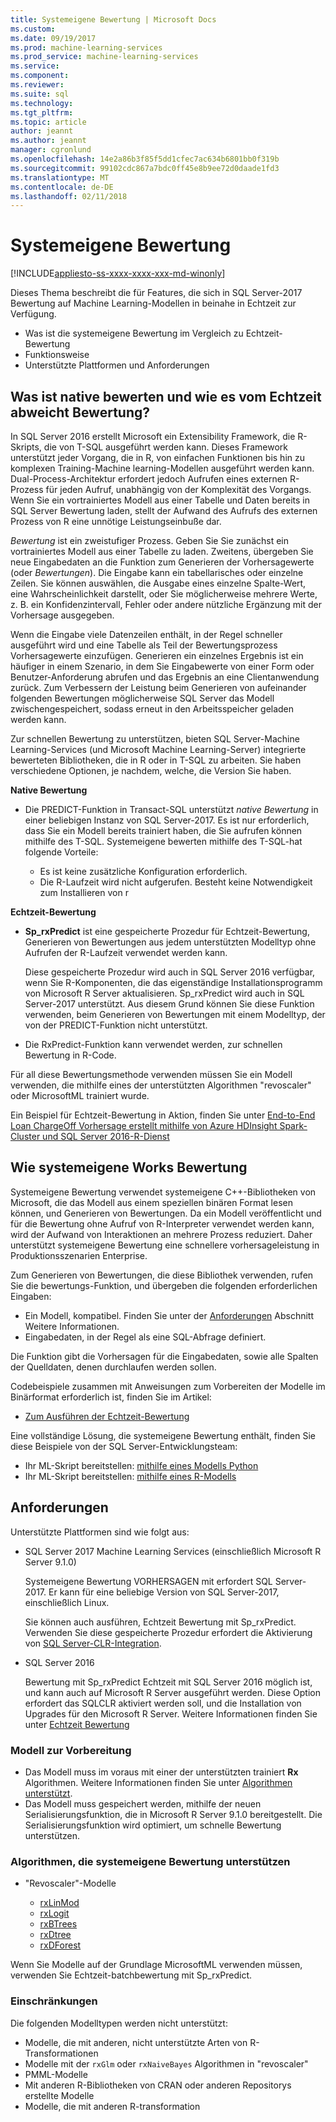 ```yaml
---
title: Systemeigene Bewertung | Microsoft Docs
ms.custom: 
ms.date: 09/19/2017
ms.prod: machine-learning-services
ms.prod_service: machine-learning-services
ms.service: 
ms.component: 
ms.reviewer: 
ms.suite: sql
ms.technology: 
ms.tgt_pltfrm: 
ms.topic: article
author: jeannt
ms.author: jeannt
manager: cgronlund
ms.openlocfilehash: 14e2a86b3f85f5dd1cfec7ac634b6801bb0f319b
ms.sourcegitcommit: 99102cdc867a7bdc0ff45e8b9ee72d0daade1fd3
ms.translationtype: MT
ms.contentlocale: de-DE
ms.lasthandoff: 02/11/2018
---
```

# <a name="native-scoring"></a>Systemeigene Bewertung
[!INCLUDE[appliesto-ss-xxxx-xxxx-xxx-md-winonly](../includes/appliesto-ss-xxxx-xxxx-xxx-md-winonly.md)]

Dieses Thema beschreibt die für Features, die sich in SQL Server-2017 Bewertung auf Machine Learning-Modellen in beinahe in Echtzeit zur Verfügung.

+ Was ist die systemeigene Bewertung im Vergleich zu Echtzeit-Bewertung
+ Funktionsweise
+ Unterstützte Plattformen und Anforderungen

## <a name="what-is-native-scoring-and-how-is-it-different-from-realtime-scoring"></a>Was ist native bewerten und wie es vom Echtzeit abweicht Bewertung?

In SQL Server 2016 erstellt Microsoft ein Extensibility Framework, die R-Skripts, die von T-SQL ausgeführt werden kann. Dieses Framework unterstützt jeder Vorgang, die in R, von einfachen Funktionen bis hin zu komplexen Training-Machine learning-Modellen ausgeführt werden kann. Dual-Process-Architektur erfordert jedoch Aufrufen eines externen R-Prozess für jeden Aufruf, unabhängig von der Komplexität des Vorgangs. Wenn Sie ein vortrainiertes Modell aus einer Tabelle und Daten bereits in SQL Server Bewertung laden, stellt der Aufwand des Aufrufs des externen Prozess von R eine unnötige Leistungseinbuße dar.

_Bewertung_ ist ein zweistufiger Prozess. Geben Sie Sie zunächst ein vortrainiertes Modell aus einer Tabelle zu laden. Zweitens, übergeben Sie neue Eingabedaten an die Funktion zum Generieren der Vorhersagewerte (oder _Bewertungen_). Die Eingabe kann ein tabellarisches oder einzelne Zeilen. Sie können auswählen, die Ausgabe eines einzelne Spalte-Wert, eine Wahrscheinlichkeit darstellt, oder Sie möglicherweise mehrere Werte, z. B. ein Konfidenzintervall, Fehler oder andere nützliche Ergänzung mit der Vorhersage ausgegeben.

Wenn die Eingabe viele Datenzeilen enthält, in der Regel schneller ausgeführt wird und eine Tabelle als Teil der Bewertungsprozess Vorhersagewerte einzufügen.  Generieren ein einzelnes Ergebnis ist ein häufiger in einem Szenario, in dem Sie Eingabewerte von einer Form oder Benutzer-Anforderung abrufen und das Ergebnis an eine Clientanwendung zurück. Zum Verbessern der Leistung beim Generieren von aufeinander folgenden Bewertungen möglicherweise SQL Server das Modell zwischengespeichert, sodass erneut in den Arbeitsspeicher geladen werden kann.

Zur schnellen Bewertung zu unterstützen, bieten SQL Server-Machine Learning-Services (und Microsoft Machine Learning-Server) integrierte bewerteten Bibliotheken, die in R oder in T-SQL zu arbeiten. Sie haben verschiedene Optionen, je nachdem, welche, die Version Sie haben.

**Native Bewertung**

+ Die PREDICT-Funktion in Transact-SQL unterstützt _native Bewertung_ in einer beliebigen Instanz von SQL Server-2017. Es ist nur erforderlich, dass Sie ein Modell bereits trainiert haben, die Sie aufrufen können mithilfe des T-SQL. Systemeigene bewerten mithilfe des T-SQL-hat folgende Vorteile:

    + Es ist keine zusätzliche Konfiguration erforderlich.
    + Die R-Laufzeit wird nicht aufgerufen. Besteht keine Notwendigkeit zum Installieren von r

**Echtzeit-Bewertung**

+ **Sp_rxPredict** ist eine gespeicherte Prozedur für Echtzeit-Bewertung, Generieren von Bewertungen aus jedem unterstützten Modelltyp ohne Aufrufen der R-Laufzeit verwendet werden kann.

  Diese gespeicherte Prozedur wird auch in SQL Server 2016 verfügbar, wenn Sie R-Komponenten, die das eigenständige Installationsprogramm von Microsoft R Server aktualisieren. Sp_rxPredict wird auch in SQL Server-2017 unterstützt. Aus diesem Grund können Sie diese Funktion verwenden, beim Generieren von Bewertungen mit einem Modelltyp, der von der PREDICT-Funktion nicht unterstützt.

+ Die RxPredict-Funktion kann verwendet werden, zur schnellen Bewertung in R-Code.

Für all diese Bewertungsmethode verwenden müssen Sie ein Modell verwenden, die mithilfe eines der unterstützten Algorithmen "revoscaler" oder MicrosoftML trainiert wurde.

Ein Beispiel für Echtzeit-Bewertung in Aktion, finden Sie unter [End-to-End Loan ChargeOff Vorhersage erstellt mithilfe von Azure HDInsight Spark-Cluster und SQL Server 2016-R-Dienst](https://blogs.msdn.microsoft.com/rserver/2017/06/29/end-to-end-loan-chargeoff-prediction-built-using-azure-hdinsight-spark-clusters-and-sql-server-2016-r-service/)

## <a name="how-native-scoring-works"></a>Wie systemeigene Works Bewertung

Systemeigene Bewertung verwendet systemeigene C++-Bibliotheken von Microsoft, die das Modell aus einem speziellen binären Format lesen können, und Generieren von Bewertungen. Da ein Modell veröffentlicht und für die Bewertung ohne Aufruf von R-Interpreter verwendet werden kann, wird der Aufwand von Interaktionen an mehrere Prozess reduziert. Daher unterstützt systemeigene Bewertung eine schnellere vorhersageleistung in Produktionsszenarien Enterprise.

Zum Generieren von Bewertungen, die diese Bibliothek verwenden, rufen Sie die bewertungs-Funktion, und übergeben die folgenden erforderlichen Eingaben:

+ Ein Modell, kompatibel. Finden Sie unter der [Anforderungen](#Requirements) Abschnitt Weitere Informationen.
+ Eingabedaten, in der Regel als eine SQL-Abfrage definiert.

Die Funktion gibt die Vorhersagen für die Eingabedaten, sowie alle Spalten der Quelldaten, denen durchlaufen werden sollen.

Codebeispiele zusammen mit Anweisungen zum Vorbereiten der Modelle im Binärformat erforderlich ist, finden Sie im Artikel:

+ [Zum Ausführen der Echtzeit-Bewertung](r/how-to-do-realtime-scoring.md)

Eine vollständige Lösung, die systemeigene Bewertung enthält, finden Sie diese Beispiele von der SQL Server-Entwicklungsteam:

+ Ihr ML-Skript bereitstellen: [mithilfe eines Modells Python](https://microsoft.github.io/sql-ml-tutorials/python/rentalprediction/step/3.html)
+ Ihr ML-Skript bereitstellen: [mithilfe eines R-Modells](https://microsoft.github.io/sql-ml-tutorials/R/rentalprediction/step/3.html)

## <a name="requirements"></a>Anforderungen

Unterstützte Plattformen sind wie folgt aus:

+ SQL Server 2017 Machine Learning Services (einschließlich Microsoft R Server 9.1.0)
    
    Systemeigene Bewertung VORHERSAGEN mit erfordert SQL Server-2017.
    Er kann für eine beliebige Version von SQL Server-2017, einschließlich Linux.

    Sie können auch ausführen, Echtzeit Bewertung mit Sp_rxPredict. Verwenden Sie diese gespeicherte Prozedur erfordert die Aktivierung von [SQL Server-CLR-Integration](https://docs.microsoft.com/dotnet/framework/data/adonet/sql/introduction-to-sql-server-clr-integration).

+ SQL Server 2016

   Bewertung mit Sp_rxPredict Echtzeit mit SQL Server 2016 möglich ist, und kann auch auf Microsoft R Server ausgeführt werden. Diese Option erfordert das SQLCLR aktiviert werden soll, und die Installation von Upgrades für den Microsoft R Server.
   Weitere Informationen finden Sie unter [Echtzeit Bewertung](Real-time-scoring.md)

### <a name="model-preparation"></a>Modell zur Vorbereitung

+ Das Modell muss im voraus mit einer der unterstützten trainiert **Rx** Algorithmen. Weitere Informationen finden Sie unter [Algorithmen unterstützt](#bkmk_native_supported_algos).
+ Das Modell muss gespeichert werden, mithilfe der neuen Serialisierungsfunktion, die in Microsoft R Server 9.1.0 bereitgestellt. Die Serialisierungsfunktion wird optimiert, um schnelle Bewertung unterstützen.

### <a name="bkmk_native_supported_algos"></a>Algorithmen, die systemeigene Bewertung unterstützen

+ "Revoscaler"-Modelle

  + [rxLinMod](https://docs.microsoft.com/r-server/r-reference/revoscaler/rxlinmod)
  + [rxLogit](https://docs.microsoft.com/r-server/r-reference/revoscaler/rxlogit)
  + [rxBTrees](https://docs.microsoft.com/r-server/r-reference/revoscaler/rxbtrees)
  + [rxDtree](https://docs.microsoft.com/r-server/r-reference/revoscaler/rxdtree)
  + [rxDForest](https://docs.microsoft.com/r-server/r-reference/revoscaler/rxdforest)

Wenn Sie Modelle auf der Grundlage MicrosoftML verwenden müssen, verwenden Sie Echtzeit-batchbewertung mit Sp_rxPredict.

### <a name="restrictions"></a>Einschränkungen

Die folgenden Modelltypen werden nicht unterstützt:

+ Modelle, die mit anderen, nicht unterstützte Arten von R-Transformationen
+ Modelle mit der `rxGlm` oder `rxNaiveBayes` Algorithmen in "revoscaler"
+ PMML-Modelle
+ Mit anderen R-Bibliotheken von CRAN oder anderen Repositorys erstellte Modelle
+ Modelle, die mit anderen R-transformation
